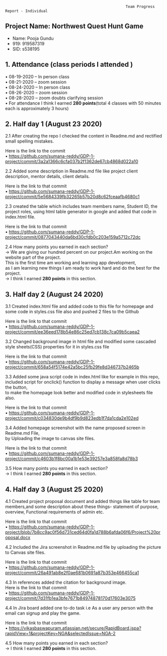                                                           Team Progress Report - Individual

## Project Name: Northwest Quest Hunt Game
- Name: Pooja Gundu
- 919: 919587319
- SID: s538195

## 1. Attendance (class periods I attended )<br>
• 08-19-2020 – In person class<br>
• 08-21-2020 – zoom session<br>
• 08-24-2020 – In person class<br>
• 08-26-2020 – zoom session <br>
• 08-28-2020 – zoom doubts clarifying session <br>
• For attendance I think I earned __280 points__(total 4 classes with 50 minutes each is approximately 3 hours)<br>

## 2. Half day 1 (August 23 2020)

2.1 After creating the repo I checked the content in Readme.md and rectified small spelling mistakes.<br>

Here is the link to the commit <br>
• https://github.com/sumana-reddy/GDP-1-project/commit/3a2a1366c6cfa037b2f1362de67cb4868d022a10

2.2 Added some description in Readme.md file like project client description, mentor details, client details.<br>

Here is the link to that commit  <br>
• https://github.com/sumana-reddy/GDP-1-project/commit/5e5684339fb32265b57b20d8c62fceaafb4680c1

2.3 created the table which includes team members name, Student ID, the project roles,
using html table generator in google and added that code in index.html file.<br>

Here is the link to that commit  <br>
• https://github.com/sumana-reddy/GDP-1-project/commit/0877043440da6bd30cfdb0c203e159a5712c72dc

2.4 How many points you earned in each section?<br>
-> We are giving our hundred percent on our project.Am working on the website part of the project.<br>
This is the first time am working and learning app development,<br> 
as I am learning new things I am ready to work hard and do the best for the project.<br>
-> I think I earned __280 points__ in this section.<br>

## 3. Half day 2 (August 24 2020)

3.1 Created index.html file and added code to this file for homepage and some code in styles.css file also and pushed 2 files to the Github <br>

Here is the link to that commit <br>
• https://github.com/sumana-reddy/GDP-1-project/commit/ee36eed178b54e86c25ed7cb138c7ca09b5caea2
 
3.2 Changed background image in html file and modified some cascaded style sheets(CSS) properties for it in styles.css file <br>

Here is the link to that commit <br>
• https://github.com/sumana-reddy/GDP-1-project/commit/658a54f5174e42a5bc25fb29fe8d346737b2465b
 
3.3 Added some java script code in index.html like for example in this repo, <br>
included script for onclick() function to display a message when user clicks the button, <br>
to make the homepage look better and modified code in stylesheets file also. <br>

Here is the link to that commit <br>
• https://github.com/sumana-reddy/GDP-1-project/commit/c034830de9b4df9b9d823edb1f7da1cda2e102ed
 
3.4 Added homepage screenshot with the name proposed screen in Readme.md File, <br>
by Uploading the image to canvas site files. <br>

Here is the link to that commit <br>
• https://github.com/sumana-reddy/GDP-1-project/commit/c4603b1f8bc00a1b1e53e39257e3a858fa8d78b3
 
3.5 How many points you earned in each section?<br>
-> I think I earned __280 points__ in this section.

## 4. Half day 3 (August 25 2020)

4.1 Created project proposal document and added things like table for team members,and some description about these things-
statement of purpose, overview, Functional requirements of admin etc. <br>

Here is the link to that commit <br>
• https://github.com/sumana-reddy/GDP-1-project/blob/7b8cc9ac0f56d731ced64d0fa1d788b6afda06f6/Project%20proposal.docx
              
4.2 Included the Jira screenshot in Readme.md file by uploading the picture to Canvas site files. <br>

Here is the link to that commit<br>
• https://github.com/sumana-reddy/GDP-1-project/commit/26a491ab8e2f0ae681b0691a87b353e466455ca1
 
4.3 In references added the citation for background image. <br>
Here is the link to that commit <br> 
• https://github.com/sumana-reddy/GDP-1-project/commit/7d31fb1ea3bfe7671b84974878170d17603e3075
 
4.4 In Jira board added one to-do task i.e As a user any person with the email can signup and play the game. <br>

Here is the link to that commit<br>
• https://vikasbaswapuram.atlassian.net/secure/RapidBoard.jspa?rapidView=1&projectKey=NGA&selectedIssue=NGA-2

4.5 How many points you earned in each section? <br>
-> I think I earned __280 points__ in this section.

